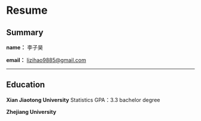 # Resume
## Summary
**name：** 李子昊

**email：** lizihao9885@gmail.com

***
## Education
**Xian Jiaotong University** Statistics GPA：3.3  bachelor degree


**Zhejiang University** 
